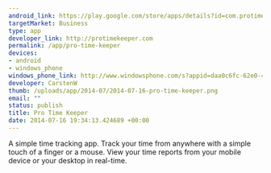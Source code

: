 ```yaml
--- 
android_link: https://play.google.com/store/apps/details?id=com.protimekeeper.mobile
targetMarket: Business
type: app
developer_link: http://protimekeeper.com
permalink: /app/pro-time-keeper
devices: 
- android
- windows_phone
windows_phone_link: http://www.windowsphone.com/s?appid=daa0c6fc-62e0-4fda-a881-387f0c13fdb9
developer: CarstenW
thumb: /uploads/app/2014-07/2014-07-16-pro-time-keeper.png
email: ""
status: publish
title: Pro Time Keeper
date: 2014-07-16 19:34:13.424689 +00:00
---
```


A simple time tracking app. Track your time from anywhere with a simple touch of a finger or a mouse. View your time reports from your mobile device or your desktop in real-time.

